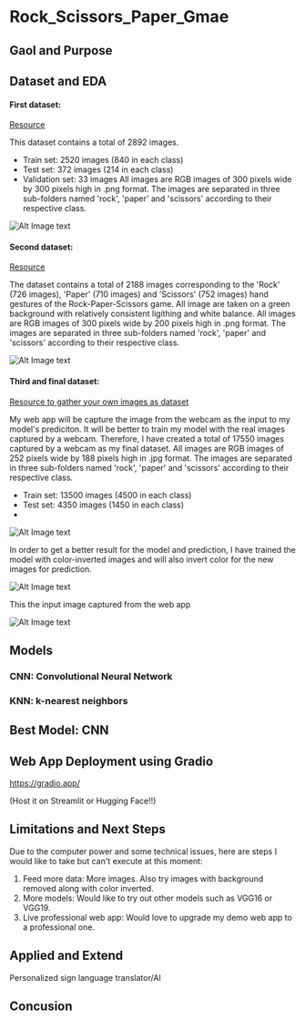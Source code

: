 # Rock_Scissors_Paper_Gmae

## Gaol and Purpose


## Dataset and EDA
#### First dataset:
[Resource](https://laurencemoroney.com/datasets.html#rock-paper-scissors-dataset)

This dataset contains a total of 2892 images.
 - Train set: 2520 images (840 in each class)
 - Test set: 372 images (214 in each class)
 - Validation set: 33 images
All images are RGB images of 300 pixels wide by 300 pixels high in .png format. The images are separated in three sub-folders named 'rock', 'paper' and 'scissors'
according to their respective class.

 ![Alt Image text](png-------/dataset1_ex)


#### Second dataset:
[Resource](https://www.kaggle.com/datasets/drgfreeman/rockpaperscissors)

The dataset contains a total of 2188 images corresponding to the 'Rock' (726 images), 'Paper' (710 images) and 'Scissors' (752 images) hand gestures of the
Rock-Paper-Scissors game. All image are taken on a green background with relatively consistent ligithing and white balance.
All images are RGB images of 300 pixels wide by 200 pixels high in .png format. The images are separated in three sub-folders named 'rock', 'paper' and 'scissors'
according to their respective class.

![Alt Image text](png-------/dataset2_ex)

#### Third and final dataset:
[Resource to gather your own images as dataset](https://github.com/CircuitDigest/Rock-Paper-Scissors-with-Pi)

My web app will be capture the image from the webcam as the input to my model's prediciton.  It will be better to train my model with the real images captured by
a webcam.  Therefore, I have created a total of 17550 images captured by a webcam as my final dataset.
All images are RGB images of 252 pixels wide by 188 pixels high in .jpg format. The images are separated in three sub-folders named 'rock', 'paper' and 'scissors'
according to their respective class.
 - Train set: 13500 images (4500 in each class)
 - Test set: 4350 images (1450 in each class)
 - 
![Alt Image text](png-------/dataset3_ex)

In order to get a better result for the model and prediction, I have trained the model with color-inverted images and will also invert color for the new images
for prediction. 

![Alt Image text](png-------/dataset3_ex_invert)

This the input image captured from the web app

![Alt Image text](png-------/webapp_input_img)


## Models

### CNN: Convolutional Neural Network

### KNN: k-nearest neighbors

## Best Model: CNN


## Web App Deployment using Gradio

https://gradio.app/

(Host it on Streamlit or Hugging Face!!)

## Limitations and Next Steps
Due to the computer power and some technical issues, here are steps I would like to take but can't execute at this moment:
1. Feed more data: More images. Also try images with background removed along with color inverted.
2. More models: Would like to try out other models such as VGG16 or VGG19.
3. Live professional web app: Would love to upgrade my demo web app to a professional one. 

## Applied and Extend

Personalized sign language translator/AI


## Concusion



